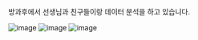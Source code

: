 방과후에서 선생님과 친구들이랑 데이터 분석을 하고 있습니다.

![image](https://github.com/minseok06/python/assets/121544294/1117c7fb-78b1-4f06-9d06-400f2c8c80f0)
![image](https://github.com/minseok06/python/assets/121544294/2ecfa0ee-bdb2-4a7e-af0e-a580fcece6e7)
![image](https://github.com/minseok06/python/assets/121544294/2d9669f5-ee78-4b59-8e0c-3e2de199c9c2)
